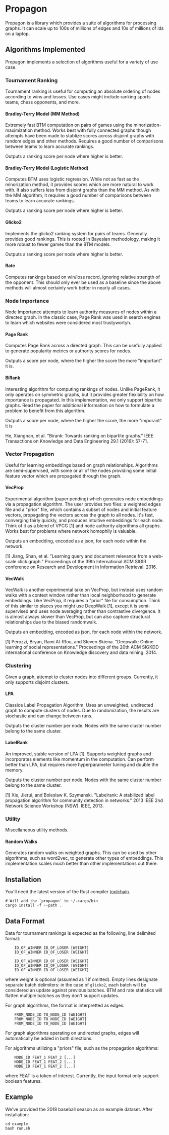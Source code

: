 Propagon
===

Propagon is a library which provides a suite of algorithms for processing graphs.  It can scale up to 100s of millions of edges and 10s of millions of ids on a laptop.

Algorithms Implemented
---

Propagon implements a selection of algorithms useful for a variety of use case.

### Tournament Ranking

Tournament ranking is useful for computing an absolute ordering of nodes according to wins and losses.  Use cases might include ranking sports teams, chess opponents, and more.

#### Bradley-Terry Model (MM Method)

Extremely fast BTM computation on pairs of games using the minorization-maximization method.  Works best with fully connected graphs though attempts have been made to stablize scores across disjoint graphs with random edges and other methods.  Requires a good number of comparisons between teams to learn accurate rankings.

Outputs a ranking score per node where higher is better.

#### Bradley-Terry Model (Logistic Method)

Computes BTM uses logistic regression.  While not as fast as the minorization method, it provides scores which are more natural to work with.  It also suffers less from disjoint graphs than the MM method.  As with the MM algorithm, it requires a good number of comparisons between teams to learn accurate rankings.

Outputs a ranking score per node where higher is better.

#### Glicko2

Implements the glicko2 ranking system for pairs of teams.  Generally provides good rankings.  This is rooted in Bayesian methodology, making it more robust to fewer games than the BTM models.

Outputs a ranking score per node where higher is better.

#### Rate

Computes rankings based on win/loss record, ignoring relative strength of the opponent.  This should only ever be used as a baseline since the above methods will almost certainly work better in nearly all cases.

### Node Importance

Node Importance attempts to learn authority measures of nodes within a directed graph.  In the classic case, Page Rank was used in search engines to learn which websites were considered most trustywortyh.


#### Page Rank

Computes Page Rank across a directed graph.  This can be usefully applied to generate popularity metrics or authority scores for nodes.

Outputs a score per node, where the higher the score the more "important" it is.

#### BiRank

Interesting algorithm for computing rankings of nodes.  Unlike PageRank, it only operates on symmetric graphs, but it provides greater flexibility on how importance is propagated.  In this implementation, we only support bipartite graphs.  Read the paper for additional information on how to formulate a problem to benefit from this algorithm.

Outputs a score per node, where the higher the score, the more "imporant" it is

He, Xiangnan, et al. "Birank: Towards ranking on bipartite graphs." IEEE Transactions on Knowledge and Data Engineering 29.1 (2016): 57-71.


### Vector Propagation

Useful for learning embeddings based on graph relationships.  Algorithms are semi-supervised, with some or all of the nodes providing some initial feature vector which are propagated through the graph.

#### VecProp

Experimental algorithm (paper pending) which generates node embeddings via a propagation algorithm.  The user provides two files: a weighted edges file and a "prior" file, which contains a subset of nodes and initial feature vectors, propagating the vectors across the graph to all nodes.  It's fast, converging fairly quickly, and produces intuitive embeddings for each node.  Think of it as a blend of VPCG [1] and node authority algorithms all graphs.  Works best for problems where network homophily is valuable.

Outputs an embedding, encoded as a json, for each node within the network.

[1] Jiang, Shan, et al. "Learning query and document relevance from a web-scale click graph." Proceedings of the 39th International ACM SIGIR conference on Research and Development in Information Retrieval. 2016.

#### VecWalk

VecWalk is another experimental take on VecProp, but instead uses random walks with a context window rather than local neighborhood to generate embeddings.  Like VecProp, it requires a "prior" file for consumption.  Think of this similar to places you might use DeepWalk [1], except it is semi-supervised and uses node averaging rather than contrastive divergence.  It is almost always slower than VecProp, but can also capture structural relationships due to the biased randomwalk.

Outputs an embedding, encoded as json, for each node within the network.

[1] Perozzi, Bryan, Rami Al-Rfou, and Steven Skiena. "Deepwalk: Online learning of social representations." Proceedings of the 20th ACM SIGKDD international conference on Knowledge discovery and data mining. 2014.

### Clustering

Given a graph, attempt to cluster nodes into different groups.  Currently, it only supports disjoint clusters.

#### LPA

Classice Label Propagation Algorithm.  Uses an unweighted, undirected graph to compute clusters of nodes.  Due to randomization, the results are stochastic and can change between runs.

Outputs the cluster number per node.  Nodes with the same cluster number belong to the same cluster.

#### LabelRank

An improved, stable version of LPA [1]. Supports weighted graphs and incorporates elements like momentum in the computation.  Can perform better than LPA, but requires more hyperparameter tuning and double the memory.

Outputs the cluster number per node.  Nodes with the same cluster number belong to the same cluster.

[1] Xie, Jierui, and Boleslaw K. Szymanski. "Labelrank: A stabilized label propagation algorithm for community detection in networks." 2013 IEEE 2nd Network Science Workshop (NSW). IEEE, 2013.

### Utility

Miscellaneous utility methods.

#### Random Walks

Generates random walks on weighted graphs.  This can be used by other algorithms, such as word2vec, to generate other types of embeddings.  This implementation scales much better than other implementations out there.

Installation
---

You'll need the latest version of the Rust compiler [toolchain](http://www.rustup.rs).

    # Will add the `propagon` to ~/.cargo/bin
    cargo install -f --path .

Data Format
---

Data for tournament rankings is expected as the following, line delimited format:

```
    ID_OF_WINNER ID_OF_LOSER [WEIGHT]
    ID_OF_WINNER ID_OF_LOSER [WEIGHT]
    
    ID_OF_WINNER ID_OF_LOSER [WEIGHT]
    ID_OF_WINNER ID_OF_LOSER [WEIGHT]
    ID_OF_WINNER ID_OF_LOSER [WEIGHT]
```

where weight is optional (assumed as 1 if omitted).  Empty lines designate separate batch delimiters: in the case of `glicko2`, each batch will be considered an update against previous batches.  BTM and rate statistics will flatten multiple batches as they don't support updates.

For graph algorithms, the format is interpretted as edges: 

```
    FROM_NODE_ID TO_NODE_ID [WEIGHT]
    FROM_NODE_ID TO_NODE_ID [WEIGHT]
    FROM_NODE_ID TO_NODE_ID [WEIGHT]
```

For graph algorithms operating on undirected graphs, edges will automatically be added in both directions.

For algorithms utilizing a "priors" file, such as the propagation algorithms:

```
    NODE_ID FEAT_1 FEAT_2 [...]
    NODE_ID FEAT_1 FEAT_2 [...]
    NODE_ID FEAT_1 FEAT_2 [...]
```

where FEAT is a token of interest.  Currently, the input format only support boolean features.

Example
---

We've provided the 2018 baseball season as an example dataset.  After installation:
    
    cd example
    bash run.sh

